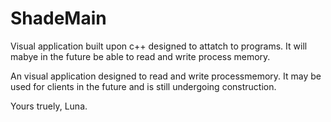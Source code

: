# ShadeMain
Visual application built upon c++ designed to attatch to programs. It will mabye in the future be able to read and write process memory.

An visual application designed to read and write processmemory. 
It may be used for clients in the future and is still undergoing construction.

Yours truely,
Luna.
